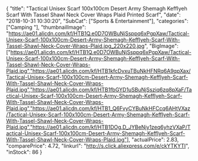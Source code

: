 {
	"title": "Tactical Unisex Scarf 100x100cm Desert Army Shemagh KeffIyeh Scarf With Tassel Shawl Neck Cover Wraps Plaid Printed Scarf",
	"date": "2018-10-31 10:30:20",
	"SubCat": ["Sports & Entertainment"],
	"categories": ["Camping "],
	"thumbnailImage": "https://ae01.alicdn.com/kf/HTB1Q.e0D7OWBuNjSsppq6xPgpXaw/Tactical-Unisex-Scarf-100x100cm-Desert-Army-Shemagh-KeffIyeh-Scarf-With-Tassel-Shawl-Neck-Cover-Wraps-Plaid.jpg_220x220.jpg",
	"BigImage": ["https://ae01.alicdn.com/kf/HTB1Q.e0D7OWBuNjSsppq6xPgpXaw/Tactical-Unisex-Scarf-100x100cm-Desert-Army-Shemagh-KeffIyeh-Scarf-With-Tassel-Shawl-Neck-Cover-Wraps-Plaid.jpg","https://ae01.alicdn.com/kf/HTB1kfcDvxuTBuNkHFNRq6A9qpXax/Tactical-Unisex-Scarf-100x100cm-Desert-Army-Shemagh-KeffIyeh-Scarf-With-Tassel-Shawl-Neck-Cover-Wraps-Plaid.jpg","https://ae01.alicdn.com/kf/HTB1fbGYD1uSBuNjSsziq6zq8pXaF/Tactical-Unisex-Scarf-100x100cm-Desert-Army-Shemagh-KeffIyeh-Scarf-With-Tassel-Shawl-Neck-Cover-Wraps-Plaid.jpg","https://ae01.alicdn.com/kf/HTB1_Q6FvyCYBuNkHFCcq6AHtVXaz/Tactical-Unisex-Scarf-100x100cm-Desert-Army-Shemagh-KeffIyeh-Scarf-With-Tassel-Shawl-Neck-Cover-Wraps-Plaid.jpg","https://ae01.alicdn.com/kf/HTB1DOg.D_JYBeNjy1zeq6yhzVXaP/Tactical-Unisex-Scarf-100x100cm-Desert-Army-Shemagh-KeffIyeh-Scarf-With-Tassel-Shawl-Neck-Cover-Wraps-Plaid.jpg"],
	"actualPrice": 2.83,
	"comparePrice": 4.72,
	"linkurl": "http://s.click.aliexpress.com/e/ckYTKYTI",
	"inStock": 86
}
